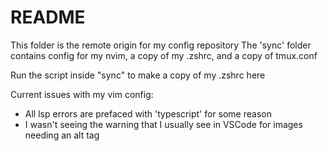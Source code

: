 # README
This folder is the remote origin for my config repository
The 'sync' folder contains config for my nvim, a copy of my .zshrc, and a copy of tmux.conf

Run the script inside "sync" to make a copy of my .zshrc here

Current issues with my vim config:
- All lsp errors are prefaced with 'typescript' for some reason
- I wasn't seeing the warning that I usually see in VSCode for images needing an alt tag

